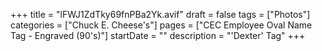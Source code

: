 +++
title = "lFWJ1ZdTky69fnPBa2Yk.avif"
draft = false
tags = ["Photos"]
categories = ["Chuck E. Cheese's"]
pages = ["CEC Employee Oval Name Tag - Engraved (90's)"]
startDate = ""
description = "'Dexter' Tag"
+++
